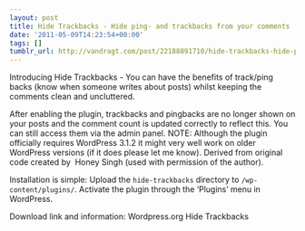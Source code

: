 ```yaml
---
layout: post
title: Hide Trackbacks - Hide ping- and trackbacks from your comments
date: '2011-05-09T14:23:54+00:00'
tags: []
tumblr_url: http://vandragt.com/post/22188891710/hide-trackbacks-hide-ping-and-trackbacks-from-your
---
```

Introducing Hide Trackbacks - You can have the benefits of track/ping backs (know when someone writes about posts) whilst keeping the comments clean and uncluttered.

After enabling the plugin, trackbacks and pingbacks are no longer shown on your posts and the comment count is updated correctly to reflect this. You can still access them via the admin panel. NOTE: Although the plugin officially requires WordPress 3.1.2 it might very well work on older WordPress versions (if it does please let me know).
Derived from original code created by  Honey Singh (used with permission of the author).

Installation is simple:
 Upload the `hide-trackbacks` directory to `/wp-content/plugins/`.
	Activate the plugin through the ‘Plugins’ menu in WordPress.

Download link and information:
Wordpress.org Hide Trackbacks
